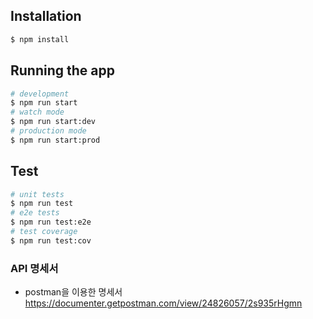 ## Installation

```bash
$ npm install
```

## Running the app

```bash
# development
$ npm run start
# watch mode
$ npm run start:dev
# production mode
$ npm run start:prod
```

## Test

```bash
# unit tests
$ npm run test
# e2e tests
$ npm run test:e2e
# test coverage
$ npm run test:cov
```

### API 명세서

- postman을 이용한 명세서
  https://documenter.getpostman.com/view/24826057/2s935rHgmn
